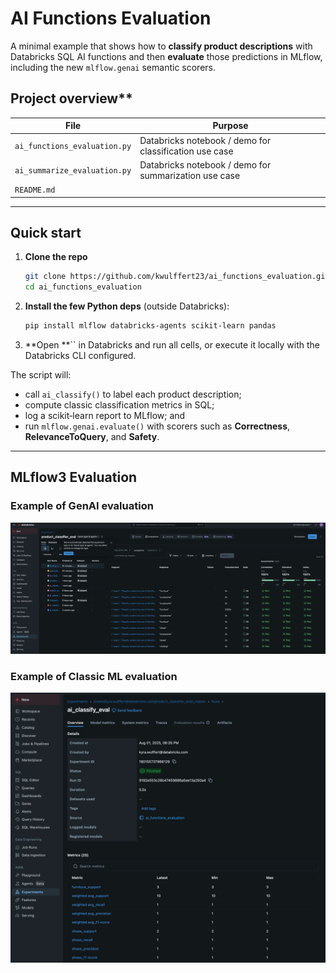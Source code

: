 # AI Functions Evaluation

A minimal example that shows how to **classify product descriptions** with Databricks SQL AI functions and then **evaluate** those predictions in MLflow, including the new `mlflow.genai` semantic scorers.

## Project overview**

| File                         | Purpose                                                    |
| ---------------------------- | ---------------------------------------------------------- |
| `ai_functions_evaluation.py` | Databricks notebook / demo for classification use case     |
| `ai_summarize_evaluation.py` | Databricks notebook / demo for summarization use case      |
| `README.md`                  |                                                            |

---

## Quick start

1. **Clone the repo**
   ```bash
   git clone https://github.com/kwulffert23/ai_functions_evaluation.git
   cd ai_functions_evaluation
   ```
2. **Install the few Python deps** (outside Databricks):
   ```bash
   pip install mlflow databricks-agents scikit-learn pandas
   ```
3. **Open **`` in Databricks and run all cells, or execute it locally with the Databricks CLI configured.

The script will:

- call `ai_classify()` to label each product description;
- compute classic classification metrics in SQL;
- log a scikit‑learn report to MLflow; and
- run `mlflow.genai.evaluate()` with scorers such as **Correctness**, **RelevanceToQuery**, and **Safety**.

---

## MLflow3 Evaluation

### Example of GenAI evaluation 
![MLflow experiment UI](img/mlflow_genai.png)

### Example of Classic ML evaluation 
![MLflow experiment UI](img/mlflow_classic.png)
